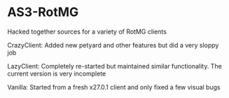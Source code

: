 # AS3-RotMG
Hacked together sources for a variety of RotMG clients

CrazyClient: Added new petyard and other features but did a very sloppy job

LazyClient: Completely re-started but maintained similar functionality. The current version is very incomplete

Vanilla: Started from a fresh x27.0.1 client and only fixed a few visual bugs
